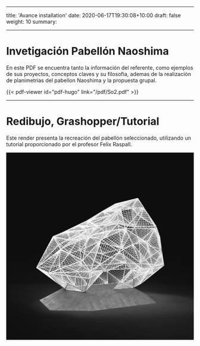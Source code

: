 ---
title: 'Avance installation'
date: 2020-06-17T19:30:08+10:00
draft: false
weight: 10
summary: 

-------------
# Invetigación Pabellón Naoshima
En este PDF se encuentra tanto la información del referente, como ejemplos de sus proyectos, conceptos claves y su filosofia, ademas de la realización de planimetrias del pabellon Naoshima y la propuesta grupal.

{{< pdf-viewer id="pdf-hugo" link="/pdf/So2.pdf" >}}

-----------------
# Redibujo, Grashopper/Tutorial
Este render presenta la recreación del pabellón seleccionado, utilizando un tutorial proporcionado por el profesor Felix Raspall.

![Imagen de Prueba](/img/red.jpg)



